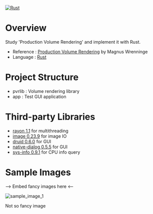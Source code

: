 [![Rust](https://github.com/codeonwort/pvr/actions/workflows/rust.yml/badge.svg)](https://github.com/codeonwort/pvr/actions/workflows/rust.yml)

# Overview
Study 'Production Volume Rendering' and implement it with Rust.

- Reference : [Production Volume Rendering](https://github.com/pvrbook/pvr) by Magnus Wrenninge
- Language  : [Rust](https://www.rust-lang.org/)

# Project Structure
- pvrlib : Volume rendering library
- app    : Test GUI application

# Third-party Libraries
- [rayon 1.1](https://docs.rs/rayon/1.1.0/rayon/index.html) for multithreading
- [image 0.23.9](https://docs.rs/image/0.23.9/image/index.html) for image IO
- [druid 0.6.0](https://docs.rs/druid/0.6.0/druid/index.html) for GUI
- [native-dialog 0.5.5](https://docs.rs/native-dialog/0.5.5/native_dialog/index.html) for GUI
- [sys-info 0.9.1](https://docs.rs/sys-info/0.9.1/sys_info/index.html) for CPU info query

# Sample Images
--> Embed fancy images here <--

![sample_image_1](https://user-images.githubusercontent.com/11644393/179394230-7f9b2515-d51b-41aa-8cb4-5af2836853e2.png)

Not so fancy image